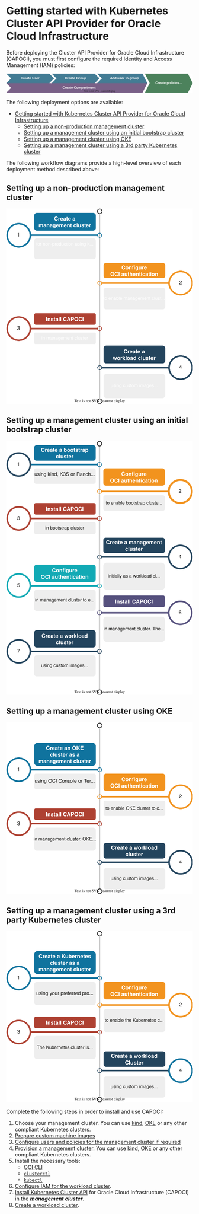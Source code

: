 # Getting started with Kubernetes Cluster API Provider for Oracle Cloud Infrastructure

Before deploying the Cluster API Provider for Oracle Cloud Infrastructure (CAPOCI), you must first configure the 
required Identity and Access Management (IAM) policies:

![CAPOCI Installation Process](../images/iam.svg)

The following deployment options are available:

- [Getting started with Kubernetes Cluster API Provider for Oracle Cloud Infrastructure](#getting-started-with-kubernetes-cluster-api-provider-for-oracle-cloud-infracture)
  - [Setting up a non-production management cluster](#setting-up-a-non-production-management-cluster)
  - [Setting up a management cluster using an initial bootstrap cluster](#setting-up-a-management-cluster-using-an-initial-bootstrap-cluster)
  - [Setting up a management cluster using OKE](#setting-up-a-management-cluster-using-oke)
  - [Setting up a management cluster using a 3rd party Kubernetes cluster](#setting-up-a-management-cluster-using-a-3rd-party-kubernetes-cluster)

The following workflow diagrams provide a high-level overview of each deployment method described above:

## Setting up a non-production management cluster

![CAPOCI Installation Process](../images/nonprod.svg)

## Setting up a management cluster using an initial bootstrap cluster

![CAPOCI Installation Process](../images/bootstrap.svg)

## Setting up a management cluster using OKE

![CAPOCI Installation Process](../images/oke.svg)

## Setting up a management cluster using a 3rd party Kubernetes cluster

![CAPOCI Installation Process](../images/3rdparty.svg)

Complete the following steps in order to install and use CAPOCI:

1. Choose your management cluster. You can use [kind][kind], [OKE][oke] or any other compliant Kubernetes clusters.
1. [Prepare custom machine images][custom-machine-images]
1. [Configure users and policies for the management cluster if required][iam]
1. [Provision a management cluster][provision-management-cluster]. You can use [kind][kind], [OKE][oke] or any other compliant Kubernetes clusters.
1. Install the necessary tools:
   - [OCI CLI][oci-cli]
   - [`clusterctl`][clusterctl]
   - [`kubectl`][kubectl]
1. [Configure IAM for the workload cluster](iam/iam-self-provisioned.md).
1. [Install Kubernetes Cluster API][install-cluster-api] for Oracle Cloud Infrastructure (CAPOCI) in the ***management cluster***.
1. [Create a workload cluster][create-workload-cluster].

[cluster-api]: https://cluster-api.sigs.k8s.io/
[clusterctl]: https://cluster-api.sigs.k8s.io/user/quick-start.html#install-clusterctl
[iam]: ./iam.md
[custom-machine-images]: ./custom-machine-images.md
[provision-management-cluster]: ./provision-mgmt-cluster.md
[install-cluster-api]: ./install-cluster-api.md
[create-workload-cluster]: ./create-workload-cluster.md
[kind]: https://kind.sigs.k8s.io/
[kubectl]: https://kubernetes.io/docs/tasks/tools/install-kubectl/
[oke]: https://docs.oracle.com/en-us/iaas/Content/ContEng/home.htm
[oci-cli]: https://docs.oracle.com/en-us/iaas/Content/API/Concepts/cliconcepts.htm
